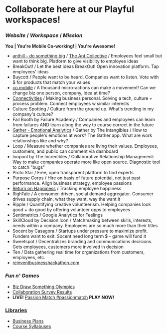 # Collaborate here at our Playful workspaces!

### *Website* / *Workspace* / *Mission*
__You | You're Mobile Co-working! | You're Awesome!__
* [anthill - do something big](http://getanthill.com) / [The Ant Collective](https://github.com/defsan/anthill) / Employees feel small but want to think big. Platform to give visibility to employee ideas
* BreakOut! / Let the best ideas BreakOut! Open innovation platform. Tap employees' ideas
* Buycott / People want to be heard. Companies want to listen. Vote with $ for products that match your values
* [co.mobile](https://github.com/comobile/reinventbiz/tree/master/co.mobile) / A thousand micro-actions can make a movement! Can we change biz one person, company, idea at time?
* [Connectivities](https://stormy-mist-1765.herokuapp.com/) / Making business personal. Solving a tech, culture + process problem. Connect employees w similar interests
* Culture Spotting / Culture from the ground up. What's trending in my company's culture?
* Fail Booth by Failure Academy / Companies and employees can learn from failures AND learn along the way to course correct in the future
* [Gather - Emotional Analytics](http://dribbble.com/shots/598371-Gather-Emotional-Analytics) / Gather by The Intangibles / How to capture people's emotions at work? The Gather app. What are work relationships like and why?
* Loop / Measure whether companies are living their values. Employees, customers, and public can comment via dashboard
* loopool by The Incredibles / Collaborative Relationship Management: Way to make companies operate more like open source. Diagnostic tool to catch "bugs"
* Proto Star / Free, open transparent platform to find experts
* Purpose Corps / Hire on basis of future potential, not just past performance. Align business strategy, employee passions
* [Return on Happiness](http://www.flickr.com/photos/jaycross/sets/72157630106416928/with/7362900176/) / Tracking employee happiness
* RighTale / A consumer-driven, social demand aggregator. Consumer drives supply chain, what they want, way the want it
* Ripple / Quantifying creative volunteerism. Helping companies look good + do good by offering volunteer opps to employees
* Sentimetrics / Google Analytics for Feelings
* SkillCloud by Decision Icon / Matchmaking between skills, interests, needs within a company. Employees are so much more than their titles
* Socent by Casagora / Startups under pressure to maximize profit. Funders want to exit. Socent need long term $ - game will fund it
* Sweetspot / Decentralizes branding and communications decisions. Gets employees, customers more involved in decision
* Ten / Data gathering real time for organizations from customers, employees, etc.
* [reinventbusinesshackathon.com](http://reinventbusinesshackathon.com)

### *Fun n' Games*
* [Biz Draw Something Olympics](https://github.com/comobile/reinventbiz/blob/master/co.mobile/BizDrawSomethingOlympics.jpg)
* [Collaboration Survey Results](https://github.com/comobile/reinventbiz/blob/master/hackathon/Collaboration_Survey_Results.png)
* **LIVE!** [Passion Match #passionmatch](https://github.com/comobile/reinventbiz/wiki/Passion-Match-%23passionmatch) **PLAY NOW!**

### [Libraries](https://github.com/comobile/reinventbiz/wiki)
* [Business Plans](https://github.com/comobile/reinventbiz/wiki/Library-of-Business-Plans)
* [Course Syllabuses](https://github.com/comobile/reinventbiz/wiki/Library-of-Course-Syllabuses)
